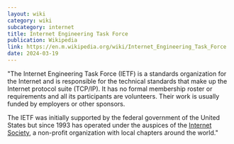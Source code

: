 ```yaml
---
layout: wiki
category: wiki
subcategory: internet
title: Internet Engineering Task Force
publication: Wikipedia
link: https://en.m.wikipedia.org/wiki/Internet_Engineering_Task_Force
date: 2024-03-19
---
```


"The Internet Engineering Task Force (IETF) is a standards organization for the Internet and is responsible for the technical standards that make up the Internet protocol suite (TCP/IP). It has no formal membership roster or requirements and all its participants are volunteers. Their work is usually funded by employers or other sponsors.

The IETF was initially supported by the federal government of the United States but since 1993 has operated under the auspices of the [Internet Society](/internet-society/), a non-profit organization with local chapters around the world."

